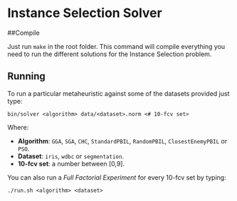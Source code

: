 Instance Selection Solver
=========================

##Compile

Just run `make` in the root folder. This command will compile everything you need to run the different solutions for the Instance Selection problem.

## Running

To run a particular metaheuristic against some of the datasets provided just type:

	bin/solver <algorithm> data/<dataset>.norm <# 10-fcv set>

Where:

- **Algorithm**: `GGA`, `SGA`, `CHC`, `StandardPBIL`, `RandomPBIL`, `ClosestEnemyPBIL` or `PSO`.
- **Dataset**: `iris`, `wdbc` or `segmentation`.
- **10-fcv set**: a number between [0,9].

You can also run a *Full Factorial Experiment* for every 10-fcv set by typing:

	./run.sh <algorithm> <dataset>

